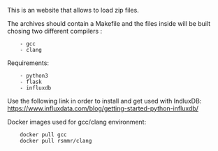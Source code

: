 This is an website that allows to load zip files.

The archives should contain a Makefile and the files
inside will be built chosing two different compilers :
```
	- gcc
	- clang
```

Requirements:
```
	- python3
	- flask
	- influxdb
```
Use the following link in order to install and get used with IndluxDB:
	https://www.influxdata.com/blog/getting-started-python-influxdb/

Docker images used for gcc/clang environment:
```
	docker pull gcc
	docker pull rsmmr/clang	
```
